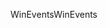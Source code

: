 <span data-ttu-id="e7127-101">WinEvents</span><span class="sxs-lookup"><span data-stu-id="e7127-101">WinEvents</span></span>
